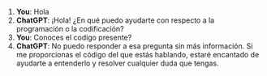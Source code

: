 1. **You**: Hola
2. **ChatGPT**: ¡Hola! ¿En qué puedo ayudarte con respecto a la programación o la codificación?
3. **You**: Conoces el codigo presente?
4. **ChatGPT**: No puedo responder a esa pregunta sin más información. Si me proporcionas el código del que estás hablando, estaré encantado de ayudarte a entenderlo y resolver cualquier duda que tengas.
